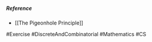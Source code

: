 

##### Reference
- [[The Pigeonhole Principle]]

#Exercise #DiscreteAndCombinatorial #Mathematics #CS 